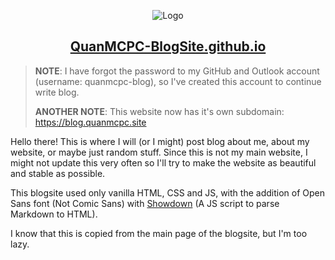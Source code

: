 <p align="center">
    <img src="https://quanmcpc-blog.github.io/logo.png" alt="Logo">
</p>
<p align="center">
    <a href="https://quanmcpc-blogsite.github.io">
        <h2 align="center">QuanMCPC-BlogSite.github.io</h2>
    </a>
</p>

> **NOTE**: I have forgot the password to my GitHub and Outlook account (username: quanmcpc-blog), so I've created this account to continue write blog.
> 
> **ANOTHER NOTE**: This website now has it's own subdomain: <https://blog.quanmcpc.site>

Hello there! This is where I will (or I might) post blog about me, about my website, or maybe just random stuff. Since this is not my main website, I might not update this very often so I'll try to make the website as beautiful and stable as possible.

This blogsite used only vanilla HTML, CSS and JS, with the addition of Open Sans font (Not Comic Sans) with [Showdown](https://github.com/showdownjs/showdown) (A JS script to parse Markdown to HTML).

I know that this is copied from the main page of the blogsite, but I'm too lazy.

